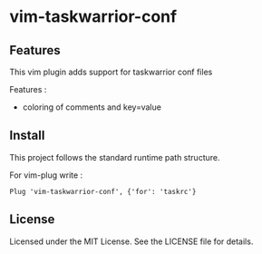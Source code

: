 # vim-taskwarrior-conf

## Features

This vim plugin adds support for taskwarrior conf files

Features :

- coloring of comments and key=value

## Install

This project follows the standard runtime path structure.

For vim-plug write :

```vim
Plug 'vim-taskwarrior-conf', {'for': 'taskrc'}
```

## License

Licensed under the MIT License. See the LICENSE file for details.

